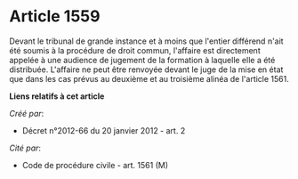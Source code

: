 # Article 1559

Devant le tribunal de grande instance et à moins que l'entier différend n'ait été soumis à la procédure de droit commun,
l'affaire est directement appelée à une audience de jugement de la formation à laquelle elle a été distribuée. L'affaire ne
peut être renvoyée devant le juge de la mise en état que dans les cas prévus au deuxième et au troisième alinéa de l'article
1561.

**Liens relatifs à cet article**

_Créé par_:

  - Décret n°2012-66 du 20 janvier 2012 - art. 2

_Cité par_:

  - Code de procédure civile - art. 1561 (M)
